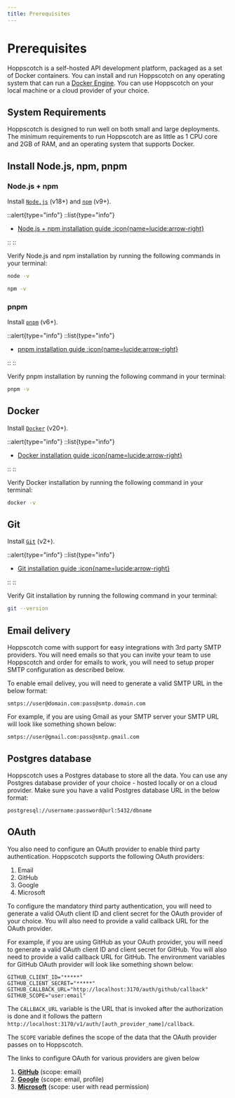 ```yaml
---
title: Prerequisites
---
```


# Prerequisites

Hoppscotch is a self-hosted API development platform, packaged as a set of Docker containers. You can install and run Hoppscotch on any operating system that can run a [Docker Engine](https://docs.docker.com/engine). You can use Hoppscotch on your local machine or a cloud provider of your choice.

## System Requirements

Hoppscotch is designed to run well on both small and large deployments. The minimum requirements to run Hoppscotch are as little as 1 CPU core and 2GB of RAM, and an operating system that supports Docker.

## Install Node.js, npm, pnpm

### Node.js + npm

Install [`Node.js`](https://nodejs.org/en) (v18+) and [`npm`](https://www.npmjs.com) (v9+).

::alert{type="info"}
::list{type="info"}

- [Node.js + npm installation guide :icon{name=lucide:arrow-right}](https://nodejs.org/en/download)

::
::

Verify Node.js and npm installation by running the following commands in your terminal:

```bash
node -v
```

```bash
npm -v
```

### pnpm

Install [`pnpm`](https://pnpm.io) (v6+).

::alert{type="info"}
::list{type="info"}

- [pnpm installation guide :icon{name=lucide:arrow-right}](https://pnpm.io/installation)

::
::

Verify pnpm installation by running the following command in your terminal:

```bash
pnpm -v
```

## Docker

Install [`Docker`](https://www.docker.com) (v20+).

::alert{type="info"}
::list{type="info"}

- [Docker installation guide :icon{name=lucide:arrow-right}](https://docs.docker.com/engine/install)

::
::

Verify Docker installation by running the following command in your terminal:

```bash
docker -v
```

## Git

Install [`Git`](https://git-scm.com) (v2+).

::alert{type="info"}
::list{type="info"}

- [Git installation guide :icon{name=lucide:arrow-right}](https://git-scm.com/download)

::
::

Verify Git installation by running the following command in your terminal:

```bash
git --version
```

## Email delivery

Hoppscotch come with support for easy integrations with 3rd party SMTP providers. You will need emails so that you can invite your team to use Hoppscotch and order for emails to work, you will need to setup proper SMTP configuration as described below.

To enable email delivey, you will need to generate a valid SMTP URL in the below format:

```text
smtps://user@domain.com:pass@smtp.domain.com
```

For example, if you are using Gmail as your SMTP server your SMTP URL will look like something shown below:

```text
smtps://user@gmail.com:pass@smtp.gmail.com
```

## Postgres database

Hoppscotch uses a Postgres database to store all the data. You can use any Postgres database provider of your choice - hosted locally or on a cloud provider. Make sure you have a valid Postgres database URL in the below format:

```text
postgresql://username:password@url:5432/dbname
```

## OAuth

You also need to configure an OAuth provider to enable third party authentication. Hoppscotch supports the following OAuth providers:

1. Email
2. GitHub
3. Google
4. Microsoft

To configure the mandatory third party authentication, you will need to generate a valid OAuth client ID and client secret for the OAuth provider of your choice. You will also need to provide a valid callback URL for the OAuth provider.

For example, if you are using GitHub as your OAuth provider, you will need to generate a valid OAuth client ID and client secret for GitHub. You will also need to provide a valid callback URL for GitHub. The environment variables for GitHub OAuth provider will look like something shown below:

```text
GITHUB_CLIENT_ID="*****"
GITHUB_CLIENT_SECRET="*****"
GITHUB_CALLBACK_URL="http://localhost:3170/auth/github/callback"
GITHUB_SCOPE="user:email"
```
The `CALLBACK_URL` variable is the URL that is invoked after the authorization is done and it follows the pattern `http://localhost:3170/v1/auth/[auth_provider_name]/callback`.

The `SCOPE` variable defines the scope of the data that the OAuth provider passes on to Hoppscotch.

The links to configure OAuth for various providers are given below
1. [**GitHub**](https://docs.github.com/en/apps/oauth-apps/building-oauth-apps/creating-an-oauth-app) (scope: email)
2. [**Google**](https://developers.google.com/identity/gsi/web/guides/get-google-api-clientid#get_your_google_api_client_id) (scope: email, profile)
3. [**Microsoft**](https://learn.microsoft.com/en-us/azure/active-directory/develop/scenario-web-app-sign-user-app-registration?tabs=nodejs#register-an-app-by-using-the-azure-portal) (scope: user with read permission)
